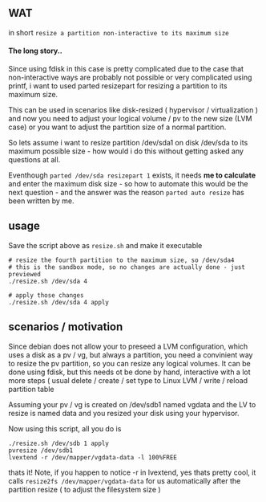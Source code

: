 ## WAT

in short `resize a partition non-interactive to its maximum size`

#### The long story..

Since using fdisk in this case is pretty complicated due to the case that non-interactive ways are probably not possible or very complicated using printf, i want to used parted resizepart for resizing a partition to its maximum size.

This can be used in scenarios like disk-resized ( hypervisor / virtualization ) and now you need to adjust your logical volume / pv to the new size (LVM case) or you want to adjust the partition size of a normal partition.

So lets assume i want to resize partition /dev/sda1 on disk /dev/sda to its maximum possible size - how would i do this without getting asked any questions at all.

Eventhough `parted /dev/sda resizepart 1` exists, it needs **me to calculate** and enter the maximum disk size - so how to automate this would be the next question - and the answer was the reason `parted auto resize` has been written by me.

## usage 
Save the script above as `resize.sh` and make it executable
    
    # resize the fourth partition to the maximum size, so /dev/sda4
    # this is the sandbox mode, so no changes are actually done - just previewed
    ./resize.sh /dev/sda 4

    # apply those changes
    ./resize.sh /dev/sda 4 apply

## scenarios / motivation

Since debian does not allow your to preseed a LVM configuration, which uses a disk as a pv / vg, but always a partition, you need a convinient way to resize the pv partition, so you can resize any logical volumes. It can be done using fdisk, but this needs ot be done by hand, interactive with a lot more steps ( usual delete / create / set type to Linux LVM / write / reload partition table 

Assuming your pv / vg is created on /dev/sdb1 named vgdata and the LV to resize is named data and you resized your disk using your hypervisor.

Now using this script, all you do is

    ./resize.sh /dev/sdb 1 apply
    pvresize /dev/sdb1
    lvextend -r /dev/mapper/vgdata-data -l 100%FREE

thats it! Note, if you happen to notice -r in lvextend, yes thats pretty cool, it calls `resize2fs /dev/mapper/vgdata-data` for us automatically after the partition resize ( to adjust the filesystem size )
